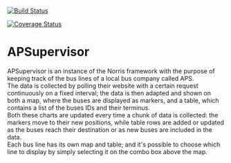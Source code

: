 [![Build Status](https://travis-ci.org/DeltaGraphs/APSupervisor.svg?branch=master)](https://travis-ci.org/DeltaGraphs/APSupervisor)

[![Coverage Status](https://coveralls.io/repos/DeltaGraphs/APSupervisor/badge.svg?branch=master)](https://coveralls.io/r/DeltaGraphs/APSupervisor?branch=master)

# APSupervisor
APSupervisor is an instance of the Norris framework with the purpose of keeping track of the bus lines of a local bus company called APS.<br />
The data is collected by polling their website with a certain request continuously on a fixed interval; the data is then adapted and shown on both a map, where the buses are displayed as markers, and a table, which contains a list of the buses IDs and their terminus.<br />
Both these charts are updated every time a chunk of data is collected: the markers move to their new positions, while table rows are added or updated as the buses reach their destination or as new buses are included in the data.<br />
Each bus line has its own map and table; and it's possible to choose which line to display by simply selecting it on the combo box above the map.
